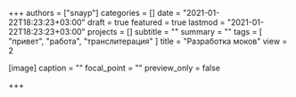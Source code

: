 +++
authors = ["snayp"]
categories = []
date = "2021-01-22T18:23:23+03:00"
draft = true
featured = true
lastmod = "2021-01-22T18:23:23+03:00"
projects = []
subtitle = ""
summary = ""
tags = [ "привет", "работа", "транслитерация" ]
title = "Разработка моков"
view = 2

[image]
  caption = ""
  focal_point = ""
  preview_only = false

+++
